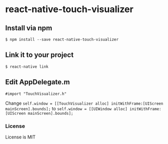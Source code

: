 # react-native-touch-visualizer
## Install via npm
`$ npm install --save react-native-touch-visualizer`
## Link it to your project
`$ react-native link`
## Edit AppDelegate.m
`#import "TouchVisualizer.h"`

Change `self.window = [[TouchVisualizer alloc] initWithFrame:[UIScreen mainScreen].bounds];` to `self.window = [[UIWindow alloc] initWithFrame:[UIScreen mainScreen].bounds];`
### License
License is MIT

